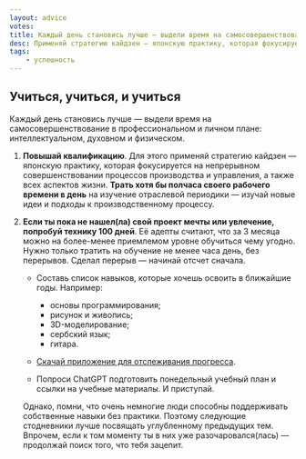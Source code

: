 ```yaml
---
layout: advice
votes:
title: Каждый день становись лучше — выдели время на самосовершенствование
desc: Применяй стратегию кайдзен — японскую практику, которая фокусируется на непрерывном совершенствовании процессов производства и управления, а также всех аспектов жизни.
tags:
    - успешность
---
```


## Учиться, учиться, и учиться

Каждый день становись лучше — выдели время на самосовершенствование в профессиональном и личном плане: интеллектуальном, духовном и физическом.

1. **Повышай квалификацию**. Для этого применяй стратегию кайдзен — японскую практику, которая фокусируется на непрерывном совершенствовании процессов производства и управления, а также всех аспектов жизни. **Трать хотя бы полчаса своего рабочего времени в день** на изучение отраслевой периодики — изучай новые идеи и подходы к производственному процессу.

2. **Если ты пока не нашел(ла) свой проект мечты или увлечение, попробуй технику 100 дней**. Её адепты считают, что за 3 месяца можно на более-менее приемлемом уровне обучиться чему угодно. Нужно только тратить на обучение не менее часа день, без перерывов. Сделал перерыв — начинай отсчет сначала.

    - Составь список навыков, которые хочешь освоить в ближайшие годы. Например:
      - основы программирования;
      - рисунок и живопись;
      - 3D-моделирование;
      - сербский язык;
      - гитара.

    - [Скачай приложение для отслеживания прогресса](https://prettyprogress.app/).

    - Попроси ChatGPT подготовить понедельный учебный план и ссылки на учебные материалы. И приступай.

    Однако, помни, что очень немногие люди способны поддерживать собственные навыки без практики. Поэтому следующие стодневники лучше посвящать углубленному предыдущих тем. Впрочем, если к том моменту ты в них уже разочаровался(лась) — продолжай поиск того, что тебя зацепит.
